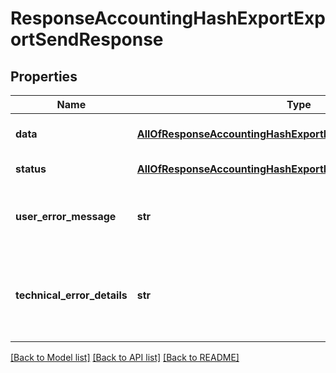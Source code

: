 # ResponseAccountingHashExportExportSendResponse

## Properties
Name | Type | Description | Notes
------------ | ------------- | ------------- | -------------
**data** | [**AllOfResponseAccountingHashExportExportSendResponseData**](AllOfResponseAccountingHashExportExportSendResponseData.md) | API specific response data | [optional] 
**status** | [**AllOfResponseAccountingHashExportExportSendResponseStatus**](AllOfResponseAccountingHashExportExportSendResponseStatus.md) | Response status | [optional] 
**user_error_message** | **str** | Error message, in a user readable format | [optional] 
**technical_error_details** | **str** | Technical error details, let us know if you received this. | [optional] 

[[Back to Model list]](../README.md#documentation-for-models) [[Back to API list]](../README.md#documentation-for-api-endpoints) [[Back to README]](../README.md)

